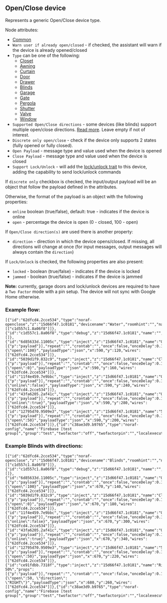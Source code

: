 ## Open/Close device

Represents a generic Open/Close device type.

Node attributes:
- [Common](../common.md)
- `Warn user if already open/closed` - if checked, the assistant will warn if the device is already opened/closed
- `Type` can be one of the following:
  - [Closet](https://developers.google.com/assistant/smarthome/guides/closet)
  - [Awning](https://developers.google.com/assistant/smarthome/guides/awning)
  - [Curtain](https://developers.google.com/assistant/smarthome/guides/curtain)
  - [Door](https://developers.google.com/assistant/smarthome/guides/door)
  - [Drawer](https://developers.google.com/assistant/smarthome/guides/drawer)
  - [Blinds](https://developers.google.com/assistant/smarthome/guides/blinds)
  - [Garage](https://developers.google.com/assistant/smarthome/guides/garage)
  - [Gate](https://developers.google.com/assistant/smarthome/guides/gate)
  - [Pergola](https://developers.google.com/assistant/smarthome/guides/pergola)
  - [Shutter](https://developers.google.com/assistant/smarthome/guides/shutter)
  - [Valve](https://developers.google.com/assistant/smarthome/guides/valve)
  - [Window](https://developers.google.com/assistant/smarthome/guides/window)
- `Supported Open/Close directions` - some devices (like blinds) support multiple open/close directions. [Read more](https://developers.google.com/assistant/smarthome/guides/blinds#example-device:-simple-blinds). Leave empty if not of interest.
- `Discrete only open/close` - check if the device only supports 2 states (fully opened or fully closed).
- `Open Payload` - message type and value used when the device is opened
- `Close Payload` - message type and value used when the device is closed
- `Support Lock/Unlock` - will add the [lock/unlock trait](https://developers.google.com/assistant/smarthome/traits/lockunlock) to this device, adding the capability to send lock/unlock commands

If `discrete only` checkbox is checked, the input/output payload will be an object that follow the payload defined in the attributes.

Otherwise, the format of the payload is an object with the following properties:
- `online` boolean (true/false), default: true - indicates if the device is online
- `open` - percentage the device is open (0 - closed, 100 - open)

If `Open/Close direction(s)` are used there is another property:
- `direction` - direction in which the device opens/closed. If missing, all directions will change at once (for input messages, output messages will always contain the `direction`)

If `Lock/Unlock` is checked, the following properties are also present:
- `locked` - boolean (true/false) - indicates if the device is locked
- `jammed` - boolean (true/false) - indicates if the device is jammed


**Note:** currently, garage doors and lock/unlock devices are required to have a `Two Factor` mode with a pin setup. The device will not sync with Google Home otherwise.

### Example flow:
```
[{"id":"62dfcd4.2cce534","type":"noraf-openclose","z":"15d66f47.1c0181","devicename":"Water","roomhint":"","name":"","directions":"","openclosetype":"VALVE","passthru":false,"discrete":false,"lockunlock":false,"commandonly":false,"queryonly":false,"nora":"c38ae3d9.b9765","topic":"","openvalue":"true","openvalueType":"bool","closevalue":"false","closevalueType":"bool","twofactor":"off","twofactorpin":"","x":790,"y":220,"wires":[["c1d557c1.8a06f8"]]},{"id":"c1d557c1.8a06f8","type":"debug","z":"15d66f47.1c0181","name":"","active":true,"tosidebar":true,"console":false,"tostatus":false,"complete":"false","statusVal":"","statusType":"auto","x":970,"y":220,"wires":[]},{"id":"6d85633d.11005c","type":"inject","z":"15d66f47.1c0181","name":"Open","props":[{"p":"payload"}],"repeat":"","crontab":"","once":false,"onceDelay":0.1,"topic":"","payload":"{\"open\":100}","payloadType":"json","x":590,"y":120,"wires":[["62dfcd4.2cce534"]]},{"id":"5039d1f9.832c9","type":"inject","z":"15d66f47.1c0181","name":"Close","props":[{"p":"payload"}],"repeat":"","crontab":"","once":false,"onceDelay":0.1,"topic":"","payload":"{\"open\":0}","payloadType":"json","x":590,"y":160,"wires":[["62dfcd4.2cce534"]]},{"id":"11f4e459.7e9bbc","type":"inject","z":"15d66f47.1c0181","name":"Offline","props":[{"p":"payload"}],"repeat":"","crontab":"","once":false,"onceDelay":0.1,"topic":"","payload":"{\"online\":false}","payloadType":"json","x":590,"y":240,"wires":[["62dfcd4.2cce534"]]},{"id":"43fa6205.2af41c","type":"inject","z":"15d66f47.1c0181","name":"Online","props":[{"p":"payload"}],"repeat":"","crontab":"","once":false,"onceDelay":0.1,"topic":"","payload":"{\"online\":true}","payloadType":"json","x":590,"y":280,"wires":[["62dfcd4.2cce534"]]},{"id":"12795d70.9509e3","type":"inject","z":"15d66f47.1c0181","name":"50%","props":[{"p":"payload"}],"repeat":"","crontab":"","once":false,"onceDelay":0.1,"topic":"","payload":"{\"open\":50}","payloadType":"json","x":590,"y":200,"wires":[["62dfcd4.2cce534"]]},{"id":"c38ae3d9.b9765","type":"noraf-config","name":"Firebase [test group]","group":"test","twofactor":"off","twofactorpin":"","localexecution":true,"structure":""}]
```

### Example Blinds with directions:
```
[{"id":"62dfcd4.2cce534","type":"noraf-openclose","z":"15d66f47.1c0181","devicename":"Blinds","roomhint":"","name":"","directions":"LEFT,RIGHT","openclosetype":"BLINDS","passthru":false,"discrete":false,"lockunlock":false,"commandonly":false,"queryonly":false,"nora":"c38ae3d9.b9765","topic":"","openvalue":"true","openvalueType":"bool","closevalue":"false","closevalueType":"bool","twofactor":"off","twofactorpin":"","x":870,"y":240,"wires":[["c1d557c1.8a06f8"]]},{"id":"c1d557c1.8a06f8","type":"debug","z":"15d66f47.1c0181","name":"","active":true,"tosidebar":true,"console":false,"tostatus":false,"complete":"false","statusVal":"","statusType":"auto","x":1090,"y":240,"wires":[]},{"id":"6d85633d.11005c","type":"inject","z":"15d66f47.1c0181","name":"Open","props":[{"p":"payload"}],"repeat":"","crontab":"","once":false,"onceDelay":0.1,"topic":"","payload":"{\"open\":100}","payloadType":"json","x":670,"y":140,"wires":[["62dfcd4.2cce534"]]},{"id":"5039d1f9.832c9","type":"inject","z":"15d66f47.1c0181","name":"Close","props":[{"p":"payload"}],"repeat":"","crontab":"","once":false,"onceDelay":0.1,"topic":"","payload":"{\"open\":0}","payloadType":"json","x":670,"y":180,"wires":[["62dfcd4.2cce534"]]},{"id":"11f4e459.7e9bbc","type":"inject","z":"15d66f47.1c0181","name":"Offline","props":[{"p":"payload"}],"repeat":"","crontab":"","once":false,"onceDelay":0.1,"topic":"","payload":"{\"online\":false}","payloadType":"json","x":670,"y":300,"wires":[["62dfcd4.2cce534"]]},{"id":"43fa6205.2af41c","type":"inject","z":"15d66f47.1c0181","name":"Online","props":[{"p":"payload"}],"repeat":"","crontab":"","once":false,"onceDelay":0.1,"topic":"","payload":"{\"online\":true}","payloadType":"json","x":670,"y":340,"wires":[["62dfcd4.2cce534"]]},{"id":"12795d70.9509e3","type":"inject","z":"15d66f47.1c0181","name":"50%","props":[{"p":"payload"}],"repeat":"","crontab":"","once":false,"onceDelay":0.1,"topic":"","payload":"{\"open\":50}","payloadType":"json","x":670,"y":220,"wires":[["62dfcd4.2cce534"]]},{"id":"ce91fdbb.7318f","type":"inject","z":"15d66f47.1c0181","name":"Right 50%","props":[{"p":"payload"}],"repeat":"","crontab":"","once":false,"onceDelay":0.1,"topic":"","payload":"{\"open\":50, \"direction\": \"RIGHT\"}","payloadType":"json","x":680,"y":260,"wires":[["62dfcd4.2cce534"]]},{"id":"c38ae3d9.b9765","type":"noraf-config","name":"Firebase [test group]","group":"test","twofactor":"off","twofactorpin":"","localexecution":true,"structure":""}]
```